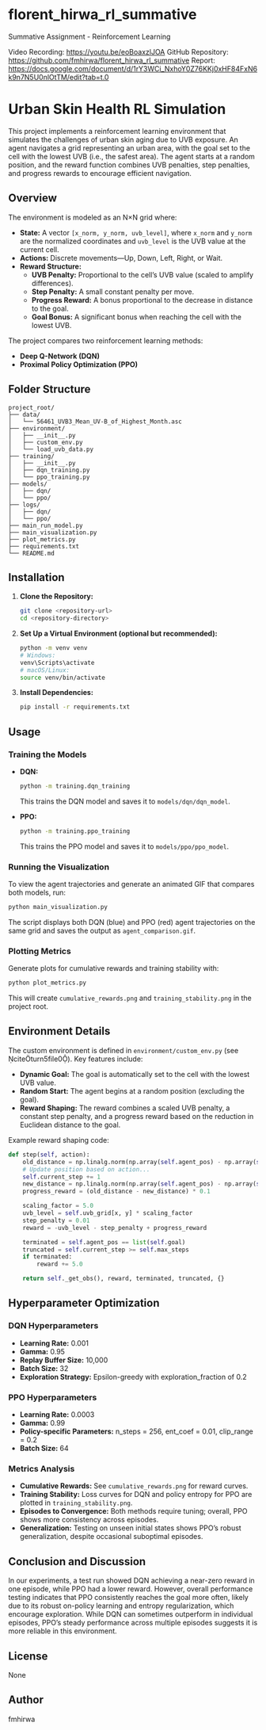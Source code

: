 # florent_hirwa_rl_summative
Summative Assignment - Reinforcement Learning

Video Recording: https://youtu.be/eoBoaxzlJOA 
GitHub Repository: https://github.com/fmhirwa/florent_hirwa_rl_summative
Report: https://docs.google.com/document/d/1rY3WCi_NxhoY0Z76KKj0xHF84FxN6k9n7N5U0nlOtTM/edit?tab=t.0

# Urban Skin Health RL Simulation

This project implements a reinforcement learning environment that simulates the challenges of urban skin aging due to UVB exposure. An agent navigates a grid representing an urban area, with the goal set to the cell with the lowest UVB (i.e., the safest area). The agent starts at a random position, and the reward function combines UVB penalties, step penalties, and progress rewards to encourage efficient navigation.

## Overview

The environment is modeled as an N×N grid where:
- **State:** A vector `[x_norm, y_norm, uvb_level]`, where `x_norm` and `y_norm` are the normalized coordinates and `uvb_level` is the UVB value at the current cell.
- **Actions:** Discrete movements—Up, Down, Left, Right, or Wait.
- **Reward Structure:** 
  - **UVB Penalty:** Proportional to the cell’s UVB value (scaled to amplify differences).
  - **Step Penalty:** A small constant penalty per move.
  - **Progress Reward:** A bonus proportional to the decrease in distance to the goal.
  - **Goal Bonus:** A significant bonus when reaching the cell with the lowest UVB.

The project compares two reinforcement learning methods:
- **Deep Q-Network (DQN)**
- **Proximal Policy Optimization (PPO)**

## Folder Structure

```
project_root/
├── data/
│   └── 56461_UVB3_Mean_UV-B_of_Highest_Month.asc
├── environment/
│   ├── __init__.py
│   ├── custom_env.py
│   └── load_uvb_data.py
├── training/
│   ├── __init__.py
│   ├── dqn_training.py
│   └── ppo_training.py
├── models/
│   ├── dqn/
│   └── ppo/
├── logs/
│   ├── dqn/
│   └── ppo/
├── main_run_model.py
├── main_visualization.py
├── plot_metrics.py
├── requirements.txt
└── README.md
```

## Installation

1. **Clone the Repository:**

   ```bash
   git clone <repository-url>
   cd <repository-directory>
   ```

2. **Set Up a Virtual Environment (optional but recommended):**

   ```bash
   python -m venv venv
   # Windows:
   venv\Scripts\activate
   # macOS/Linux:
   source venv/bin/activate
   ```

3. **Install Dependencies:**

   ```bash
   pip install -r requirements.txt
   ```

## Usage

### Training the Models

- **DQN:**

  ```bash
  python -m training.dqn_training
  ```
  
  This trains the DQN model and saves it to `models/dqn/dqn_model`.

- **PPO:**

  ```bash
  python -m training.ppo_training
  ```
  
  This trains the PPO model and saves it to `models/ppo/ppo_model`.

### Running the Visualization

To view the agent trajectories and generate an animated GIF that compares both models, run:

```bash
python main_visualization.py
```

The script displays both DQN (blue) and PPO (red) agent trajectories on the same grid and saves the output as `agent_comparison.gif`.

### Plotting Metrics

Generate plots for cumulative rewards and training stability with:

```bash
python plot_metrics.py
```

This will create `cumulative_rewards.png` and `training_stability.png` in the project root.

## Environment Details

The custom environment is defined in `environment/custom_env.py` (see citeturn5file0). Key features include:

- **Dynamic Goal:** The goal is automatically set to the cell with the lowest UVB value.
- **Random Start:** The agent begins at a random position (excluding the goal).
- **Reward Shaping:** The reward combines a scaled UVB penalty, a constant step penalty, and a progress reward based on the reduction in Euclidean distance to the goal.

Example reward shaping code:

```python
def step(self, action):
    old_distance = np.linalg.norm(np.array(self.agent_pos) - np.array(self.goal))
    # Update position based on action...
    self.current_step += 1
    new_distance = np.linalg.norm(np.array(self.agent_pos) - np.array(self.goal))
    progress_reward = (old_distance - new_distance) * 0.1

    scaling_factor = 5.0
    uvb_level = self.uvb_grid[x, y] * scaling_factor
    step_penalty = 0.01
    reward = -uvb_level - step_penalty + progress_reward

    terminated = self.agent_pos == list(self.goal)
    truncated = self.current_step >= self.max_steps
    if terminated:
        reward += 5.0

    return self._get_obs(), reward, terminated, truncated, {}
```

## Hyperparameter Optimization

### DQN Hyperparameters
- **Learning Rate:** 0.001  
- **Gamma:** 0.95  
- **Replay Buffer Size:** 10,000  
- **Batch Size:** 32  
- **Exploration Strategy:** Epsilon-greedy with exploration_fraction of 0.2

### PPO Hyperparameters
- **Learning Rate:** 0.0003  
- **Gamma:** 0.99  
- **Policy-specific Parameters:** n_steps = 256, ent_coef = 0.01, clip_range = 0.2  
- **Batch Size:** 64

### Metrics Analysis
- **Cumulative Rewards:** See `cumulative_rewards.png` for reward curves.
- **Training Stability:** Loss curves for DQN and policy entropy for PPO are plotted in `training_stability.png`.
- **Episodes to Convergence:** Both methods require tuning; overall, PPO shows more consistency across episodes.
- **Generalization:** Testing on unseen initial states shows PPO’s robust generalization, despite occasional suboptimal episodes.

## Conclusion and Discussion

In our experiments, a test run showed DQN achieving a near-zero reward in one episode, while PPO had a lower reward. However, overall performance testing indicates that PPO consistently reaches the goal more often, likely due to its robust on-policy learning and entropy regularization, which encourage exploration. While DQN can sometimes outperform in individual episodes, PPO’s steady performance across multiple episodes suggests it is more reliable in this environment.

## License

None 

## Author

fmhirwa